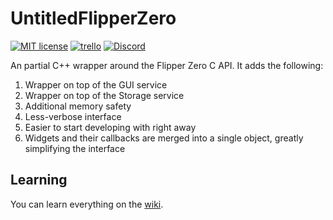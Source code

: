 # UntitledFlipperZero

[![MIT license](https://img.shields.io/badge/License-MIT-blue.svg)](https://lbesson.mit-license.org/)
[![trello](https://img.shields.io/badge/Trello-UDE-blue])](https://trello.com/b/HmfuRY2K/untitleddesktop)
[![Discord](https://img.shields.io/discord/717037253292982315.svg?label=&logo=discord&logoColor=ffffff&color=7389D8&labelColor=6A7EC2)](https://discord.gg/4wgH8ZE)

An partial C++ wrapper around the Flipper Zero C API. It adds the following:

1. Wrapper on top of the GUI service
1. Wrapper on top of the Storage service
1. Additional memory safety
1. Less-verbose interface
1. Easier to start developing with right away
1. Widgets and their callbacks are merged into a single object, greatly simplifying the interface

## Learning
You can learn everything on the [wiki](https://github.com/MadLadSquad/UntitledFlipperZero/wiki/Home).
